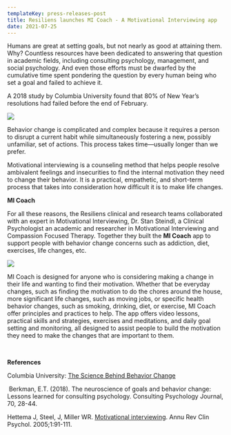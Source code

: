 ```yaml
---
templateKey: press-releases-post
title: Resiliens launches MI Coach - A Motivational Interviewing app
date: 2021-07-25
---
```

Humans are great at setting goals, but not nearly as good at attaining them. Why? Countless resources have been dedicated to answering that question in academic fields, including consulting psychology, management, and social psychology. And even those efforts must be dwarfed by the cumulative time spent pondering the question by every human being who set a goal and failed to achieve it. 

A 2018 study by Columbia University found that 80% of New Year’s resolutions had failed before the end of February.

![](/img/substance-abuse.png)



Behavior change is complicated and complex because it requires a person to disrupt a current habit while simultaneously fostering a new, possibly unfamiliar, set of actions. This process takes time—usually longer than we prefer.

Motivational interviewing is a counseling method that helps people resolve ambivalent feelings and insecurities to find the internal motivation they need to change their behavior. It is a practical, empathetic, and short-term process that takes into consideration how difficult it is to make life changes.



**MI Coach**

For all these reasons, the Resiliens clinical and research teams collaborated with an expert in Motivational Interviewing, Dr. Stan Steindl, a Clinical Psychologist an academic and researcher in Motivational Interviewing and Compassion Focused Therapy. Together they built the **MI Coach** app to support people with behavior change concerns such as addiction, diet, exercises, life changes, etc.

![](https://resiliens.com/static/MI_DailyTracking-c55662516b7a287c505e0761e9dafac5.png)

MI Coach is designed for anyone who is considering making a change in their life and wanting to find their motivation. Whether that be everyday changes, such as finding the motivation to do the chores around the house, more significant life changes, such as moving jobs, or specific health behavior changes, such as smoking, drinking, diet, or exercise, MI Coach offer principles and practices to help. The app offers video lessons, practical skills and strategies, exercises and meditations, and daily goal setting and monitoring, all designed to assist people to build the motivation they need to make the changes that are important to them.

  

**References**

Columbia University: [The Science Behind Behavior Change](https://www.cuimc.columbia.edu/news/science-behind-behavior-change)

 Berkman, E.T. (2018). The neuroscience of goals and behavior change: Lessons learned for consulting psychology. Consulting Psychology Journal, 70, 28-44.

Hettema J, Steel, J, Miller WR. [Motivational interviewing](http://www.integration.samhsa.gov/MI_Annual_Review_of_Clinical_Psych.pdf). Annu Rev Clin Psychol. 2005;1:91-111.
